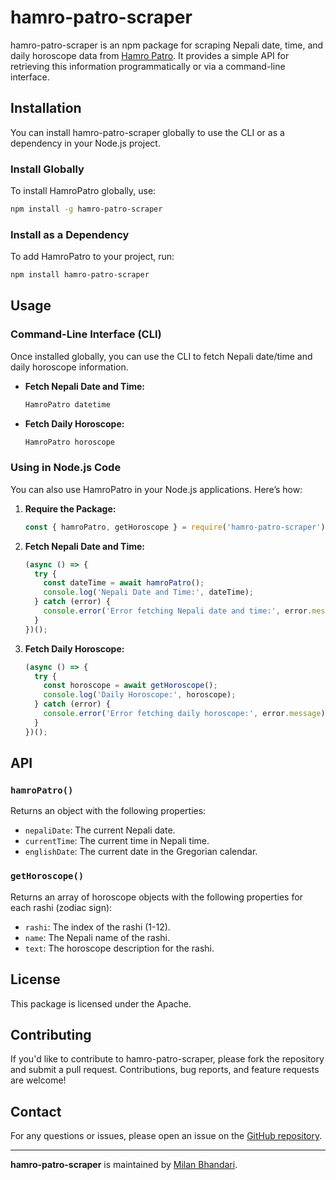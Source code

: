 # hamro-patro-scraper

hamro-patro-scraper is an npm package for scraping Nepali date, time, and daily horoscope data from [Hamro Patro](https://www.hamropatro.com/). It provides a simple API for retrieving this information programmatically or via a command-line interface.

## Installation

You can install hamro-patro-scraper globally to use the CLI or as a dependency in your Node.js project.

### Install Globally

To install HamroPatro globally, use:

```bash
npm install -g hamro-patro-scraper
```

### Install as a Dependency

To add HamroPatro to your project, run:

```bash
npm install hamro-patro-scraper
```

## Usage

### Command-Line Interface (CLI)

Once installed globally, you can use the CLI to fetch Nepali date/time and daily horoscope information.

- **Fetch Nepali Date and Time:**

  ```bash
  HamroPatro datetime
  ```

- **Fetch Daily Horoscope:**

  ```bash
  HamroPatro horoscope
  ```

### Using in Node.js Code

You can also use HamroPatro in your Node.js applications. Here’s how:

1. **Require the Package:**

   ```javascript
   const { hamroPatro, getHoroscope } = require('hamro-patro-scraper');
   ```

2. **Fetch Nepali Date and Time:**

   ```javascript
   (async () => {
     try {
       const dateTime = await hamroPatro();
       console.log('Nepali Date and Time:', dateTime);
     } catch (error) {
       console.error('Error fetching Nepali date and time:', error.message);
     }
   })();
   ```

3. **Fetch Daily Horoscope:**

   ```javascript
   (async () => {
     try {
       const horoscope = await getHoroscope();
       console.log('Daily Horoscope:', horoscope);
     } catch (error) {
       console.error('Error fetching daily horoscope:', error.message);
     }
   })();
   ```

## API

### `hamroPatro()`

Returns an object with the following properties:

- `nepaliDate`: The current Nepali date.
- `currentTime`: The current time in Nepali time.
- `englishDate`: The current date in the Gregorian calendar.

### `getHoroscope()`

Returns an array of horoscope objects with the following properties for each rashi (zodiac sign):

- `rashi`: The index of the rashi (1-12).
- `name`: The Nepali name of the rashi.
- `text`: The horoscope description for the rashi.

## License

This package is licensed under the Apache.

## Contributing

If you'd like to contribute to hamro-patro-scraper, please fork the repository and submit a pull request. Contributions, bug reports, and feature requests are welcome!

## Contact

For any questions or issues, please open an issue on the [GitHub repository](https://github.com/milancodess/hamro-patro-scraper).

---

**hamro-patro-scraper** is maintained by [Milan Bhandari](https://github.com/milancodess).
